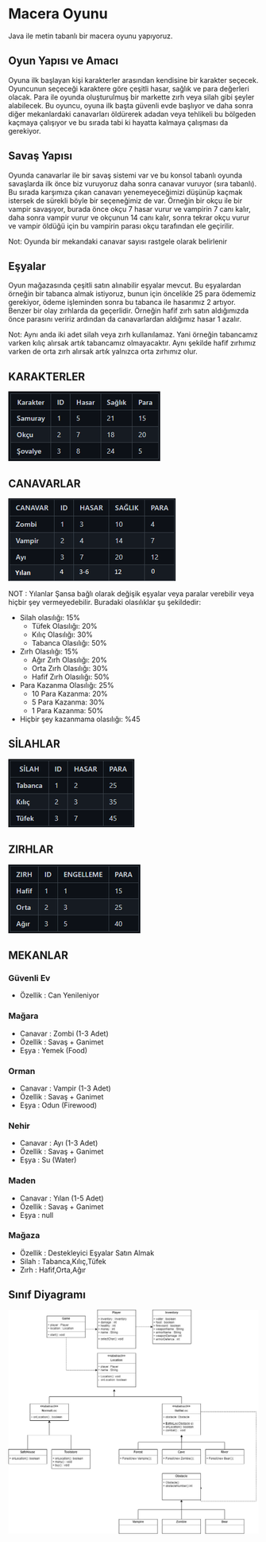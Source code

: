 # Macera Oyunu

Java ile metin tabanlı bir macera oyunu yapıyoruz.

## Oyun Yapısı ve Amacı

Oyuna ilk başlayan kişi karakterler arasından kendisine bir karakter seçecek. Oyuncunun seçeceği karaktere göre çeşitli hasar, sağlık ve para değerleri olacak. Para ile oyunda oluşturulmuş bir markette zırh veya silah gibi şeyler alabilecek. Bu oyuncu, oyuna ilk başta güvenli evde başlıyor ve daha sonra diğer mekanlardaki canavarları öldürerek adadan veya tehlikeli bu bölgeden kaçmaya çalışıyor ve bu sırada tabi ki hayatta kalmaya çalışması da gerekiyor.

## Savaş Yapısı

Oyunda canavarlar ile bir savaş sistemi var ve bu konsol tabanlı oyunda savaşlarda ilk önce biz vuruyoruz daha sonra canavar vuruyor (sıra tabanlı). Bu sırada karşımıza çıkan canavarı yenemeyeceğimizi düşünüp kaçmak istersek de sürekli böyle bir seçeneğimiz de var. Örneğin bir okçu ile bir vampir savaşıyor, burada önce okçu 7 hasar vurur ve vampirin 7 canı kalır, daha sonra vampir vurur ve okçunun 14 canı kalır, sonra tekrar okçu vurur ve vampir öldüğü için bu vampirin parası okçu tarafından ele geçirilir.

Not: Oyunda bir mekandaki canavar sayısı rastgele olarak belirlenir

## Eşyalar

Oyun mağazasında çeşitli satın alınabilir eşyalar mevcut. Bu eşyalardan örneğin bir tabanca almak istiyoruz, bunun için öncelikle 25 para ödememiz gerekiyor, ödeme işleminden sonra bu tabanca ile hasarımız 2 artıyor. Benzer bir olay zırhlarda da geçerlidir. Örneğin hafif zırh satın aldığımızda önce parasını veririz ardından da canavarlardan aldığımız hasar 1 azalır.

Not: Aynı anda iki adet silah veya zırh kullanılamaz. Yani örneğin tabancamız varken kılıç alırsak artık tabancamız olmayacaktır. Aynı şekilde hafif zırhımız varken de orta zırh alırsak artık yalnızca orta zırhımız olur.

## KARAKTERLER

![karakterler](https://github.com/seyitkilic/PatikaDevJava/blob/main/Java102/adv-game/images/karakterler.png "karakterler")

## CANAVARLAR

![canavarlar](https://github.com/seyitkilic/PatikaDevJava/blob/main/Java102/adv-game/images/canavarlar.png "canavarlar")

NOT : Yılanlar Şansa bağlı olarak değişik eşyalar veya paralar verebilir veya hiçbir şey vermeyedebilir. Buradaki olasılıklar şu şekildedir:

* Silah olasılığı: 15%
  * Tüfek Olasılığı: 20%
  * Kılıç Olasılığı: 30%
  * Tabanca Olasılığı: 50%
* Zırh Olasılığı: 15%
  * Ağır Zırh Olasılığı: 20%
  * Orta Zırh Olasılığı: 30%
  * Hafif Zırh Olasılığı: 50%
* Para Kazanma Olasılığı: 25%
  * 10 Para Kazanma: 20%
  * 5 Para Kazanma: 30%
  * 1 Para Kazanma: 50%
* Hiçbir şey kazanmama olasılığı: %45

## SİLAHLAR

![silahlar](https://github.com/seyitkilic/PatikaDevJava/blob/main/Java102/adv-game/images/silahlar.png "silahlar")

## ZIRHLAR

![zırhlar](https://github.com/seyitkilic/PatikaDevJava/blob/main/Java102/adv-game/images/zirhlar.png "zırhlar")

## MEKANLAR

### Güvenli Ev

* Özellik : Can Yenileniyor

### Mağara

* Canavar : Zombi (1-3 Adet)
* Özellik : Savaş + Ganimet
* Eşya : Yemek (Food)

### Orman

* Canavar : Vampir (1-3 Adet)
* Özellik : Savaş + Ganimet
* Eşya : Odun (Firewood)

### Nehir

* Canavar : Ayı (1-3 Adet)
* Özellik : Savaş + Ganimet
* Eşya : Su (Water)

### Maden

* Canavar : Yılan (1-5 Adet)
* Özellik : Savaş + Ganimet
* Eşya : null

### Mağaza

* Özellik : Destekleyici Eşyalar Satın Almak
* Silah : Tabanca,Kılıç,Tüfek
* Zırh : Hafif,Orta,Ağır

## Sınıf Diyagramı

![sınıf diyagramı](https://github.com/seyitkilic/PatikaDevJava/blob/main/Java102/adv-game/images/class-diagram.jpg "sınıf diyagramı")

